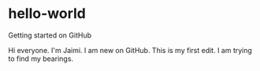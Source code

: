 # hello-world
Getting started on GitHub

Hi everyone. I'm Jaimi.
I am new on GitHub. This is my first edit.
I am trying to find my bearings.
